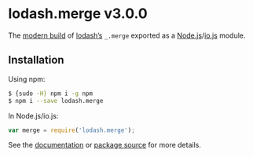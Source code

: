 # lodash.merge v3.0.0

The [modern build](https://github.com/lodash/lodash/wiki/Build-Differences) of [lodash’s](https://lodash.com/) `_.merge` exported as a [Node.js](http://nodejs.org/)/[io.js](https://iojs.org/) module.

## Installation

Using npm:

```bash
$ {sudo -H} npm i -g npm
$ npm i --save lodash.merge
```

In Node.js/io.js:

```js
var merge = require('lodash.merge');
```

See the [documentation](https://lodash.com/docs#merge) or [package source](https://github.com/lodash/lodash/blob/3.0.0-npm-packages/lodash.merge) for more details.
